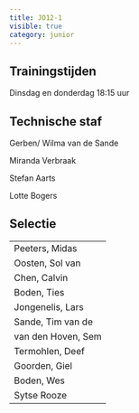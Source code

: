 ```yaml
---
title: JO12-1
visible: true
category: junior
---
```

## Trainingstijden

Dinsdag en donderdag 18:15 uur

## Technische staf

Gerben/ Wilma van de Sande

Miranda Verbraak

Stefan Aarts

Lotte Bogers

## Selectie

<!--StartFragment-->

|                                    |
| ---------------------------------- |
| <!--StartFragment-->Peeters, Midas |
| Oosten, Sol van                    |
| Chen, Calvin                       |
| Boden, Ties                        |
| Jongenelis, Lars                   |
| Sande, Tim van de                  |
| van den Hoven, Sem                 |
| Termohlen, Deef                    |
| Goorden, Giel                      |
| Boden, Wes                         |
| Sytse Rooze<!--EndFragment-->      |
